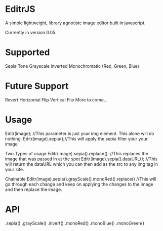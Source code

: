 EditrJS 
========
A simple lightweight, library agnotistc image editor built in javascript. 

Currently in version 0.05

Supported
=========

Sepia Tone
Grayscale
Inverted
Monochromatic (Red, Green, Blue)

Future Support
==============
Revert
Horizontal Flip
Vertical Flip
More to come...

Usage
=======
Editr(image); //This parameter is just your img element. This alone will do nothing. 
Editr(image).sepia();//This will apply the sepia filter your your image

Two Types of usage
Editr(image).sepia().replace(); //This replaces the image that was passed in at the spot
Editr(image).sepia().dataURL(); //This will return the dataURL which you can then add as the src to any img tag in your site. 

Chainable
Editr(image).sepia().grayScale().monoRed().replace() //This will go through each change and keep on applying the changes to the image and then replace the image. 

API
======
.sepia()
.grayScale()
.invert()
.monoRed()
.monoBlue()
.monoGreen()